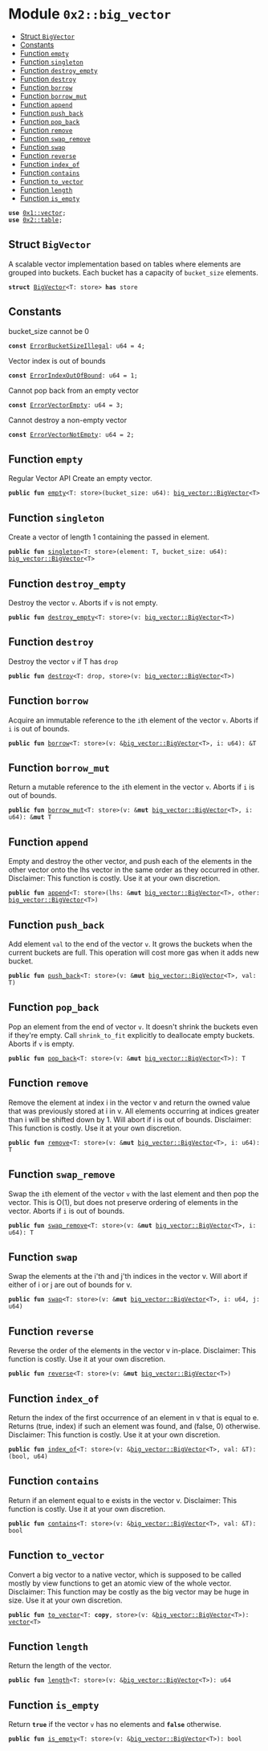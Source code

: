 
<a id="0x2_big_vector"></a>

# Module `0x2::big_vector`



-  [Struct `BigVector`](#0x2_big_vector_BigVector)
-  [Constants](#@Constants_0)
-  [Function `empty`](#0x2_big_vector_empty)
-  [Function `singleton`](#0x2_big_vector_singleton)
-  [Function `destroy_empty`](#0x2_big_vector_destroy_empty)
-  [Function `destroy`](#0x2_big_vector_destroy)
-  [Function `borrow`](#0x2_big_vector_borrow)
-  [Function `borrow_mut`](#0x2_big_vector_borrow_mut)
-  [Function `append`](#0x2_big_vector_append)
-  [Function `push_back`](#0x2_big_vector_push_back)
-  [Function `pop_back`](#0x2_big_vector_pop_back)
-  [Function `remove`](#0x2_big_vector_remove)
-  [Function `swap_remove`](#0x2_big_vector_swap_remove)
-  [Function `swap`](#0x2_big_vector_swap)
-  [Function `reverse`](#0x2_big_vector_reverse)
-  [Function `index_of`](#0x2_big_vector_index_of)
-  [Function `contains`](#0x2_big_vector_contains)
-  [Function `to_vector`](#0x2_big_vector_to_vector)
-  [Function `length`](#0x2_big_vector_length)
-  [Function `is_empty`](#0x2_big_vector_is_empty)


<pre><code><b>use</b> <a href="">0x1::vector</a>;
<b>use</b> <a href="table.md#0x2_table">0x2::table</a>;
</code></pre>



<a id="0x2_big_vector_BigVector"></a>

## Struct `BigVector`

A scalable vector implementation based on tables where elements are grouped into buckets.
Each bucket has a capacity of <code>bucket_size</code> elements.


<pre><code><b>struct</b> <a href="big_vector.md#0x2_big_vector_BigVector">BigVector</a>&lt;T: store&gt; <b>has</b> store
</code></pre>



<a id="@Constants_0"></a>

## Constants


<a id="0x2_big_vector_ErrorBucketSizeIllegal"></a>

bucket_size cannot be 0


<pre><code><b>const</b> <a href="big_vector.md#0x2_big_vector_ErrorBucketSizeIllegal">ErrorBucketSizeIllegal</a>: u64 = 4;
</code></pre>



<a id="0x2_big_vector_ErrorIndexOutOfBound"></a>

Vector index is out of bounds


<pre><code><b>const</b> <a href="big_vector.md#0x2_big_vector_ErrorIndexOutOfBound">ErrorIndexOutOfBound</a>: u64 = 1;
</code></pre>



<a id="0x2_big_vector_ErrorVectorEmpty"></a>

Cannot pop back from an empty vector


<pre><code><b>const</b> <a href="big_vector.md#0x2_big_vector_ErrorVectorEmpty">ErrorVectorEmpty</a>: u64 = 3;
</code></pre>



<a id="0x2_big_vector_ErrorVectorNotEmpty"></a>

Cannot destroy a non-empty vector


<pre><code><b>const</b> <a href="big_vector.md#0x2_big_vector_ErrorVectorNotEmpty">ErrorVectorNotEmpty</a>: u64 = 2;
</code></pre>



<a id="0x2_big_vector_empty"></a>

## Function `empty`

Regular Vector API
Create an empty vector.


<pre><code><b>public</b> <b>fun</b> <a href="big_vector.md#0x2_big_vector_empty">empty</a>&lt;T: store&gt;(bucket_size: u64): <a href="big_vector.md#0x2_big_vector_BigVector">big_vector::BigVector</a>&lt;T&gt;
</code></pre>



<a id="0x2_big_vector_singleton"></a>

## Function `singleton`

Create a vector of length 1 containing the passed in element.


<pre><code><b>public</b> <b>fun</b> <a href="big_vector.md#0x2_big_vector_singleton">singleton</a>&lt;T: store&gt;(element: T, bucket_size: u64): <a href="big_vector.md#0x2_big_vector_BigVector">big_vector::BigVector</a>&lt;T&gt;
</code></pre>



<a id="0x2_big_vector_destroy_empty"></a>

## Function `destroy_empty`

Destroy the vector <code>v</code>.
Aborts if <code>v</code> is not empty.


<pre><code><b>public</b> <b>fun</b> <a href="big_vector.md#0x2_big_vector_destroy_empty">destroy_empty</a>&lt;T: store&gt;(v: <a href="big_vector.md#0x2_big_vector_BigVector">big_vector::BigVector</a>&lt;T&gt;)
</code></pre>



<a id="0x2_big_vector_destroy"></a>

## Function `destroy`

Destroy the vector <code>v</code> if T has <code>drop</code>


<pre><code><b>public</b> <b>fun</b> <a href="big_vector.md#0x2_big_vector_destroy">destroy</a>&lt;T: drop, store&gt;(v: <a href="big_vector.md#0x2_big_vector_BigVector">big_vector::BigVector</a>&lt;T&gt;)
</code></pre>



<a id="0x2_big_vector_borrow"></a>

## Function `borrow`

Acquire an immutable reference to the <code>i</code>th element of the vector <code>v</code>.
Aborts if <code>i</code> is out of bounds.


<pre><code><b>public</b> <b>fun</b> <a href="big_vector.md#0x2_big_vector_borrow">borrow</a>&lt;T: store&gt;(v: &<a href="big_vector.md#0x2_big_vector_BigVector">big_vector::BigVector</a>&lt;T&gt;, i: u64): &T
</code></pre>



<a id="0x2_big_vector_borrow_mut"></a>

## Function `borrow_mut`

Return a mutable reference to the <code>i</code>th element in the vector <code>v</code>.
Aborts if <code>i</code> is out of bounds.


<pre><code><b>public</b> <b>fun</b> <a href="big_vector.md#0x2_big_vector_borrow_mut">borrow_mut</a>&lt;T: store&gt;(v: &<b>mut</b> <a href="big_vector.md#0x2_big_vector_BigVector">big_vector::BigVector</a>&lt;T&gt;, i: u64): &<b>mut</b> T
</code></pre>



<a id="0x2_big_vector_append"></a>

## Function `append`

Empty and destroy the other vector, and push each of the elements in the other vector onto the lhs vector in the
same order as they occurred in other.
Disclaimer: This function is costly. Use it at your own discretion.


<pre><code><b>public</b> <b>fun</b> <a href="big_vector.md#0x2_big_vector_append">append</a>&lt;T: store&gt;(lhs: &<b>mut</b> <a href="big_vector.md#0x2_big_vector_BigVector">big_vector::BigVector</a>&lt;T&gt;, other: <a href="big_vector.md#0x2_big_vector_BigVector">big_vector::BigVector</a>&lt;T&gt;)
</code></pre>



<a id="0x2_big_vector_push_back"></a>

## Function `push_back`

Add element <code>val</code> to the end of the vector <code>v</code>. It grows the buckets when the current buckets are full.
This operation will cost more gas when it adds new bucket.


<pre><code><b>public</b> <b>fun</b> <a href="big_vector.md#0x2_big_vector_push_back">push_back</a>&lt;T: store&gt;(v: &<b>mut</b> <a href="big_vector.md#0x2_big_vector_BigVector">big_vector::BigVector</a>&lt;T&gt;, val: T)
</code></pre>



<a id="0x2_big_vector_pop_back"></a>

## Function `pop_back`

Pop an element from the end of vector <code>v</code>. It doesn't shrink the buckets even if they're empty.
Call <code>shrink_to_fit</code> explicitly to deallocate empty buckets.
Aborts if <code>v</code> is empty.


<pre><code><b>public</b> <b>fun</b> <a href="big_vector.md#0x2_big_vector_pop_back">pop_back</a>&lt;T: store&gt;(v: &<b>mut</b> <a href="big_vector.md#0x2_big_vector_BigVector">big_vector::BigVector</a>&lt;T&gt;): T
</code></pre>



<a id="0x2_big_vector_remove"></a>

## Function `remove`

Remove the element at index i in the vector v and return the owned value that was previously stored at i in v.
All elements occurring at indices greater than i will be shifted down by 1. Will abort if i is out of bounds.
Disclaimer: This function is costly. Use it at your own discretion.


<pre><code><b>public</b> <b>fun</b> <a href="big_vector.md#0x2_big_vector_remove">remove</a>&lt;T: store&gt;(v: &<b>mut</b> <a href="big_vector.md#0x2_big_vector_BigVector">big_vector::BigVector</a>&lt;T&gt;, i: u64): T
</code></pre>



<a id="0x2_big_vector_swap_remove"></a>

## Function `swap_remove`

Swap the <code>i</code>th element of the vector <code>v</code> with the last element and then pop the vector.
This is O(1), but does not preserve ordering of elements in the vector.
Aborts if <code>i</code> is out of bounds.


<pre><code><b>public</b> <b>fun</b> <a href="big_vector.md#0x2_big_vector_swap_remove">swap_remove</a>&lt;T: store&gt;(v: &<b>mut</b> <a href="big_vector.md#0x2_big_vector_BigVector">big_vector::BigVector</a>&lt;T&gt;, i: u64): T
</code></pre>



<a id="0x2_big_vector_swap"></a>

## Function `swap`

Swap the elements at the i'th and j'th indices in the vector v. Will abort if either of i or j are out of bounds
for v.


<pre><code><b>public</b> <b>fun</b> <a href="big_vector.md#0x2_big_vector_swap">swap</a>&lt;T: store&gt;(v: &<b>mut</b> <a href="big_vector.md#0x2_big_vector_BigVector">big_vector::BigVector</a>&lt;T&gt;, i: u64, j: u64)
</code></pre>



<a id="0x2_big_vector_reverse"></a>

## Function `reverse`

Reverse the order of the elements in the vector v in-place.
Disclaimer: This function is costly. Use it at your own discretion.


<pre><code><b>public</b> <b>fun</b> <a href="big_vector.md#0x2_big_vector_reverse">reverse</a>&lt;T: store&gt;(v: &<b>mut</b> <a href="big_vector.md#0x2_big_vector_BigVector">big_vector::BigVector</a>&lt;T&gt;)
</code></pre>



<a id="0x2_big_vector_index_of"></a>

## Function `index_of`

Return the index of the first occurrence of an element in v that is equal to e. Returns (true, index) if such an
element was found, and (false, 0) otherwise.
Disclaimer: This function is costly. Use it at your own discretion.


<pre><code><b>public</b> <b>fun</b> <a href="big_vector.md#0x2_big_vector_index_of">index_of</a>&lt;T: store&gt;(v: &<a href="big_vector.md#0x2_big_vector_BigVector">big_vector::BigVector</a>&lt;T&gt;, val: &T): (bool, u64)
</code></pre>



<a id="0x2_big_vector_contains"></a>

## Function `contains`

Return if an element equal to e exists in the vector v.
Disclaimer: This function is costly. Use it at your own discretion.


<pre><code><b>public</b> <b>fun</b> <a href="big_vector.md#0x2_big_vector_contains">contains</a>&lt;T: store&gt;(v: &<a href="big_vector.md#0x2_big_vector_BigVector">big_vector::BigVector</a>&lt;T&gt;, val: &T): bool
</code></pre>



<a id="0x2_big_vector_to_vector"></a>

## Function `to_vector`

Convert a big vector to a native vector, which is supposed to be called mostly by view functions to get an
atomic view of the whole vector.
Disclaimer: This function may be costly as the big vector may be huge in size. Use it at your own discretion.


<pre><code><b>public</b> <b>fun</b> <a href="big_vector.md#0x2_big_vector_to_vector">to_vector</a>&lt;T: <b>copy</b>, store&gt;(v: &<a href="big_vector.md#0x2_big_vector_BigVector">big_vector::BigVector</a>&lt;T&gt;): <a href="">vector</a>&lt;T&gt;
</code></pre>



<a id="0x2_big_vector_length"></a>

## Function `length`

Return the length of the vector.


<pre><code><b>public</b> <b>fun</b> <a href="big_vector.md#0x2_big_vector_length">length</a>&lt;T: store&gt;(v: &<a href="big_vector.md#0x2_big_vector_BigVector">big_vector::BigVector</a>&lt;T&gt;): u64
</code></pre>



<a id="0x2_big_vector_is_empty"></a>

## Function `is_empty`

Return <code><b>true</b></code> if the vector <code>v</code> has no elements and <code><b>false</b></code> otherwise.


<pre><code><b>public</b> <b>fun</b> <a href="big_vector.md#0x2_big_vector_is_empty">is_empty</a>&lt;T: store&gt;(v: &<a href="big_vector.md#0x2_big_vector_BigVector">big_vector::BigVector</a>&lt;T&gt;): bool
</code></pre>
